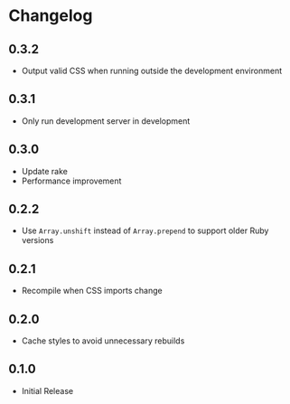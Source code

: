 # Changelog

## 0.3.2

- Output valid CSS when running outside the development environment

## 0.3.1

- Only run development server in development

## 0.3.0

- Update rake
- Performance improvement

## 0.2.2

- Use `Array.unshift` instead of `Array.prepend` to support older Ruby versions

## 0.2.1

- Recompile when CSS imports change

## 0.2.0

- Cache styles to avoid unnecessary rebuilds

## 0.1.0

- Initial Release
